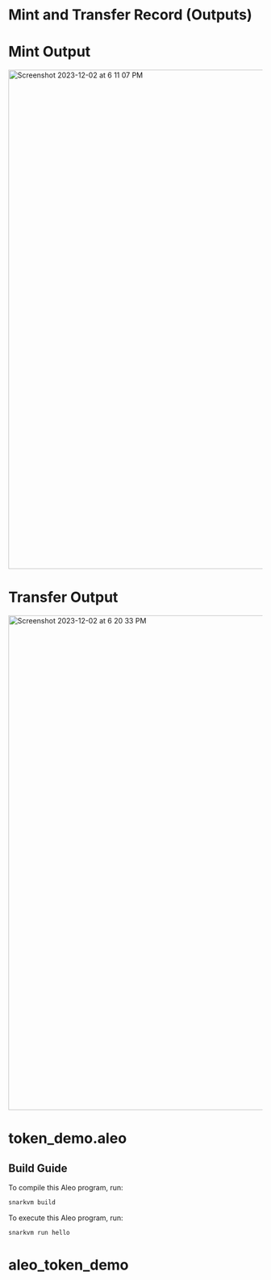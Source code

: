# Mint and Transfer Record (Outputs)
# Mint Output
<img width="989" alt="Screenshot 2023-12-02 at 6 11 07 PM" src="https://github.com/JonWong203/aleo_token_demo/assets/82334955/41949989-7b20-4e22-a503-91d6b3f6953a">

# Transfer Output
<img width="980" alt="Screenshot 2023-12-02 at 6 20 33 PM" src="https://github.com/JonWong203/aleo_token_demo/assets/82334955/e6e1e89e-9b1c-49cf-b081-bbd6814c1447">





# token_demo.aleo

## Build Guide

To compile this Aleo program, run:
```bash
snarkvm build
```

To execute this Aleo program, run:
```bash
snarkvm run hello
```
# aleo_token_demo
